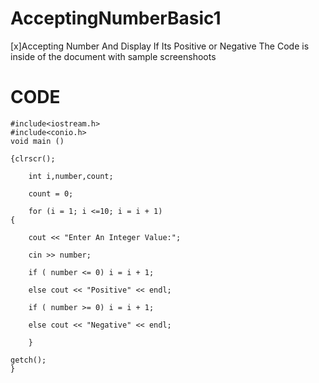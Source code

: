 # AcceptingNumberBasic1
[x]Accepting Number  And Display If Its Positive or Negative
The Code is inside of the document with sample screenshoots 
# CODE
```
#include<iostream.h>
#include<conio.h>
void main ()

{clrscr();

    int i,number,count;

    count = 0;

    for (i = 1; i <=10; i = i + 1)
{

    cout << "Enter An Integer Value:";

    cin >> number;

    if ( number <= 0) i = i + 1;

    else cout << "Positive" << endl;

    if ( number >= 0) i = i + 1;

    else cout << "Negative" << endl;

    }

getch();
}

```

